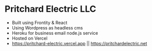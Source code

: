 # Pritchard Electric LLC

- Built using Frontity & React
- Using Wordpress as headless cms
- Heroku for business email node.js service
- Hosted on Vercel
- https://pritchard-electric.vercel.app || https://pritchardelectric.net
